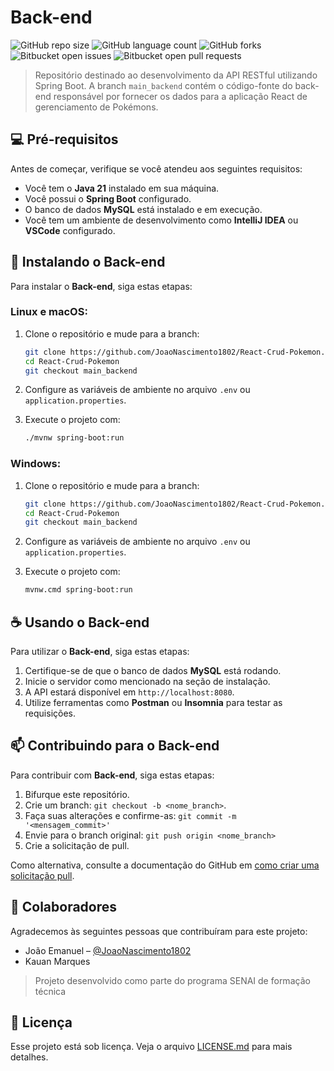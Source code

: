 # Back-end

![GitHub repo size](https://img.shields.io/github/repo-size/JoaoNascimento1802/React-Crud-Pokemon?style=for-the-badge)
![GitHub language count](https://img.shields.io/github/languages/count/JoaoNascimento1802/React-Crud-Pokemon?style=for-the-badge)
![GitHub forks](https://img.shields.io/github/forks/JoaoNascimento1802/React-Crud-Pokemon?style=for-the-badge)
![Bitbucket open issues](https://img.shields.io/bitbucket/issues/JoaoNascimento1802/React-Crud-Pokemon?style=for-the-badge)
![Bitbucket open pull requests](https://img.shields.io/bitbucket/pr-raw/JoaoNascimento1802/React-Crud-Pokemon?style=for-the-badge)

> Repositório destinado ao desenvolvimento da API RESTful utilizando Spring Boot. A branch `main_backend` contém o código-fonte do back-end responsável por fornecer os dados para a aplicação React de gerenciamento de Pokémons.

## 💻 Pré-requisitos

Antes de começar, verifique se você atendeu aos seguintes requisitos:

- Você tem o **Java 21** instalado em sua máquina.
- Você possui o **Spring Boot** configurado.
- O banco de dados **MySQL** está instalado e em execução.
- Você tem um ambiente de desenvolvimento como **IntelliJ IDEA** ou **VSCode** configurado.

## 🚀 Instalando o Back-end

Para instalar o **Back-end**, siga estas etapas:

### Linux e macOS:

1. Clone o repositório e mude para a branch:
    ```bash
    git clone https://github.com/JoaoNascimento1802/React-Crud-Pokemon.git
    cd React-Crud-Pokemon
    git checkout main_backend
    ```

2. Configure as variáveis de ambiente no arquivo `.env` ou `application.properties`.

3. Execute o projeto com:
    ```bash
    ./mvnw spring-boot:run
    ```

### Windows:

1. Clone o repositório e mude para a branch:
    ```bash
    git clone https://github.com/JoaoNascimento1802/React-Crud-Pokemon.git
    cd React-Crud-Pokemon
    git checkout main_backend
    ```

2. Configure as variáveis de ambiente no arquivo `.env` ou `application.properties`.

3. Execute o projeto com:
    ```bash
    mvnw.cmd spring-boot:run
    ```

## ☕ Usando o Back-end

Para utilizar o **Back-end**, siga estas etapas:

1. Certifique-se de que o banco de dados **MySQL** está rodando.
2. Inicie o servidor como mencionado na seção de instalação.
3. A API estará disponível em `http://localhost:8080`.
4. Utilize ferramentas como **Postman** ou **Insomnia** para testar as requisições.

## 📫 Contribuindo para o Back-end

Para contribuir com **Back-end**, siga estas etapas:

1. Bifurque este repositório.
2. Crie um branch: `git checkout -b <nome_branch>`.
3. Faça suas alterações e confirme-as: `git commit -m '<mensagem_commit>'`
4. Envie para o branch original: `git push origin <nome_branch>`
5. Crie a solicitação de pull.

Como alternativa, consulte a documentação do GitHub em [como criar uma solicitação pull](https://help.github.com/en/github/collaborating-with-issues-and-pull-requests/creating-a-pull-request).

## 🤝 Colaboradores

Agradecemos às seguintes pessoas que contribuíram para este projeto:

- João Emanuel – [@JoaoNascimento1802](https://github.com/JoaoNascimento1802)
- Kauan Marques

> Projeto desenvolvido como parte do programa SENAI de formação técnica

## 📝 Licença

Esse projeto está sob licença. Veja o arquivo [LICENSE.md](LICENSE.md) para mais detalhes.
